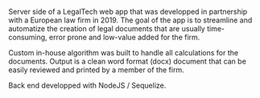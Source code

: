 Server side of a LegalTech web app that was developped in partnership with a European law firm in 2019. The goal of the app is to streamline and automatize the creation of legal documents that are usually time-consuming, error prone and low-value added for the firm.

Custom in-house algorithm was built to handle all calculations for the documents. Output is a clean word format (docx) document that can be easily reviewed and printed by a member of the firm.

Back end developped with NodeJS / Sequelize.
